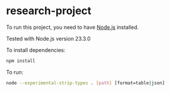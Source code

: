 # research-project

To run this project, you need to have [Node.js](https://nodejs.org) installed.

Tested with Node.js version 23.3.0

To install dependencies:

```bash
npm install
```

To run:

```bash
node --experimental-strip-types . [path] [format=table|json]
```
